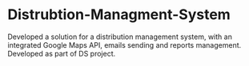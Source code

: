 # Distrubtion-Managment-System
Developed a solution for a distribution management system, with an integrated Google Maps API, emails sending and reports management. Developed as part of DS project.
